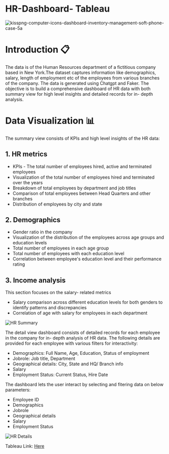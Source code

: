 # HR-Dashboard- Tableau
![kisspng-computer-icons-dashboard-inventory-management-soft-phone-case-5a](https://github.com/user-attachments/assets/17203414-dff3-41fb-afdf-c73b9d855afd)


# Introduction :clipboard:
The data is of the Human Resources department of a fictitious company based in New York.The dataset captures information like demographics, salary, length of employment etc of the employees from  various branches of the company. The data is generated using Chatgpt and Faker.
The objective is to build a comprehensive dashboard of HR data with both summary view for high level insights and detailed records for in- depth analysis.

# Data Visualization :bar_chart:

The summary view consists of KPIs and high level insights of the HR data:

## 1. HR metrics
- KPIs - The total number of employees  hired, active and terminated employees
- Visualization of the total number of employees hired and terminated over the years
- Breakdown of total employees by department and job titles
- Comparison of total employees between Head Quarters and other branches
- Distribution of employees by city and state

## 2. Demographics 
- Gender ratio in the company
- Visualization of the distribution of the employees across age groups and education levels
- Total number of employees in each age group
- Total number of employees with each education level 
- Correlation between employee's education level and their performance rating

## 3. Income analysis
This section focuses on the salary- related metrics
- Salary comparison across different education levels for both genders to identify patterns and discrepancies
- Correlation of age with salary for employees in each department
  

![HR Summary](https://github.com/user-attachments/assets/1ddc74e5-3568-4e83-acb8-7792883413e2)

The detail view dashboard consists of detailed records for each employee in the company for in- depth analysis of HR data.
The following details are provided for each employee with various filters for interactivity:
* Demographics: Full Name, Age, Education, Status of employment
* Jobrole: Job title, Department
* Geographical details: City, State and HQ/ Branch info
* Salary
* Employment Status: Current Status, Hire Date

The dashboard lets the user interact by selecting and fitering data on below parameters:
* Employee ID
* Demographics
* Jobrole
* Geographical details
* Salary
* Employment Status

![HR Details](https://github.com/user-attachments/assets/42e13279-af67-4563-a843-88ab4887cb2b)

Tableau Link: [Here](https://public.tableau.com/app/profile/sanchana.hassan.ramanatha/viz/HRAnalyticsDashboard_17202201414670/Dashboard1)


